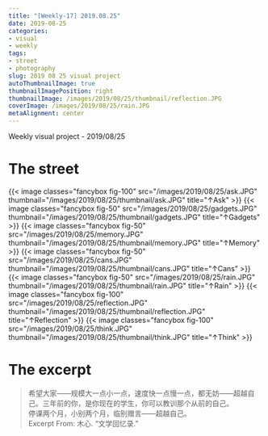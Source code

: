 ```yaml
---
title: "[Weekly-17] 2019.08.25"
date: 2019-08-25
categories:
- visual
- weekly
tags:
- street
- photography
slug: 2019 08 25 visual project
autoThumbnailImage: true
thumbnailImagePosition: right
thumbnailImage: /images/2019/08/25/thumbnail/reflection.JPG
coverImage: /images/2019/08/25/rain.JPG
metaAlignment: center
---
```


Weekly visual project - 2019/08/25
<!--more-->
<!-- toc -->

# The street
{{< image classes="fancybox fig-100" src="/images/2019/08/25/ask.JPG" thumbnail="/images/2019/08/25/thumbnail/ask.JPG" title="↑Ask" >}}
{{< image classes="fancybox fig-50" src="/images/2019/08/25/gadgets.JPG" thumbnail="/images/2019/08/25/thumbnail/gadgets.JPG" title="↑Gadgets" >}}
{{< image classes="fancybox fig-50" src="/images/2019/08/25/memory.JPG" thumbnail="/images/2019/08/25/thumbnail/memory.JPG" title="↑Memory" >}}
{{< image classes="fancybox fig-50" src="/images/2019/08/25/cans.JPG" thumbnail="/images/2019/08/25/thumbnail/cans.JPG" title="↑Cans" >}}
{{< image classes="fancybox fig-50" src="/images/2019/08/25/rain.JPG" thumbnail="/images/2019/08/25/thumbnail/rain.JPG" title="↑Rain" >}}
{{< image classes="fancybox fig-100" src="/images/2019/08/25/reflection.JPG" thumbnail="/images/2019/08/25/thumbnail/reflection.JPG" title="↑Reflection" >}}
{{< image classes="fancybox fig-100" src="/images/2019/08/25/think.JPG" thumbnail="/images/2019/08/25/thumbnail/think.JPG" title="↑Think" >}}

# The excerpt
>希望大家——规模大一点小一点，速度快一点慢一点，都无妨——超越自己。三年前的你，是你现在的学生，你可以教训那个从前的自己。   
停课两个月，小别两个月，临别赠言——超越自己。    
Excerpt From: 木心. “文学回忆录.” 